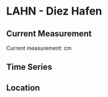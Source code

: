 # LAHN - Diez Hafen

## Current Measurement

Current measurement: <Value topic="rivers/pegel-online/LAHN/Diez-Hafen/measurementValue"/> cm

## Time Series

<TimeSeries topic="rivers/pegel-online/LAHN/Diez-Hafen/measurementValue" period="week" />

## Location

<WorldMap>
  <Marker lat="50.3723881291306" lon="8.00506699207213" labelTopic="rivers/pegel-online/LAHN/Diez-Hafen/measurementValue" />
</WorldMap>
